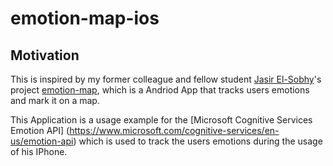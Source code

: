 # emotion-map-ios

## Motivation
This is inspired by my former colleague and fellow student [Jasir El-Sobhy](https://github.com/jelsobhy)'s project [emotion-map](https://github.com/jelsobhy/emotion-map), which is a Andriod App that tracks users emotions and mark it on a map.

This Application is a usage example for the [Microsoft Cognitive Services Emotion API] (https://www.microsoft.com/cognitive-services/en-us/emotion-api) which is used to track the users emotions during the usage of his IPhone.
